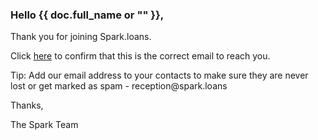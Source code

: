 <h3>Hello {{ doc.full_name or "" }},</h3>

<p>Thank you for joining Spark.loans.</p>

<p> Click <a href="{{ doc.url }}">here</a> to confirm that this is the correct email to reach you.</p>

<p> Tip: Add our email address to your contacts to make sure they are never lost or get marked as spam - <a>reception@spark.loans</a></p>

<p>Thanks,</p>
<p> The Spark Team </p>
